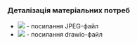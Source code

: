 ### Деталізація матеріальних потреб
+ ![](/MindMap.jpg) - посилання JPEG-файл
+ ![](/MindMap.drawio) - посилання drawio-файл
